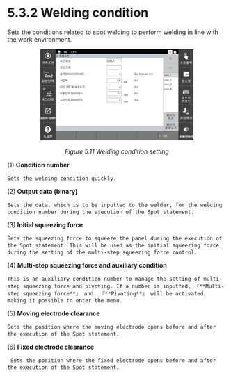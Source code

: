 # 5.3.2 Welding condition

Sets the conditions related to spot welding to perform welding in line with the work environment.

<p align=center>
<img src="../../../_assets/image_75.png" width="70%"></img>
<em><p align="center">Figure 5.11 Welding condition setting</p></em>
</p>

(1)  **Condition number**

    Sets the welding condition quickly.
(2)  **Output data (binary)**

    Sets the data, which is to be inputted to the welder, for the welding condition number during the execution of the Spot statement.
(3)  **Initial squeezing force**

    Sets the squeezing force to squeeze the panel during the execution of the Spot statement. This will be used as the initial squeezing force during the setting of the multi-step squeezing force control.
(4)  **Multi-step squeezing force and auxiliary condition**

    This is an auxiliary condition number to manage the setting of multi-step squeezing force and pivoting. If a number is inputted, 『**Multi-step squeezing force**』 and  『**Pivoting**』 will be activated, making it possible to enter the menu.
(5)  **Moving electrode clearance**

    Sets the position where the moving electrode opens before and after the execution of the Spot statement.
(6)  **Fixed electrode clearance**

     Sets the position where the fixed electrode opens before and after the execution of the Spot statement.
